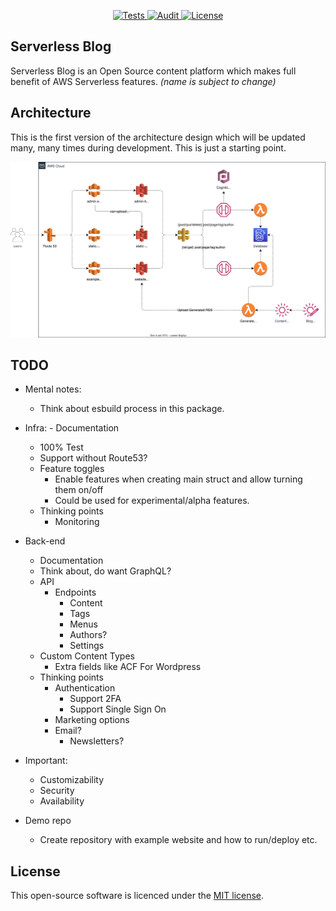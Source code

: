 <p align="center">
    <a href="https://github.com/cino/serverless-blog/blob/main/.github/workflows/test.yml">
        <img src="https://github.com/cino/serverless-blog/actions/workflows/test.yml/badge.svg?branch=main" alt="Tests">
    </a>
    <a href="https://github.com/cino/serverless-blog/blob/main/.github/workflows/audit.yml">
        <img src="https://github.com/cino/serverless-blog/actions/workflows/audit.yml/badge.svg?branch=main" alt="Audit">
    </a>
    <a href="LICENSE">
        <img src="https://img.shields.io/badge/License-MIT-green.svg" alt="License">
    </a>
</p>

## Serverless Blog
Serverless Blog is an Open Source content platform which makes full benefit of AWS Serverless features.
_(name is subject to change)_

## Architecture

This is the first version of the architecture design which will be updated many, many times during development. This is just a starting point.

![Architecture](docs/ServerlessBlog.drawio.svg)

## TODO
- Mental notes:
    - Think about esbuild process in this package.


- Infra:
        - Documentation
    - 100% Test
    - Support without Route53?
    - Feature toggles
        - Enable features when creating main struct and allow turning them on/off
        - Could be used for experimental/alpha features.
    - Thinking points
        - Monitoring
- Back-end
    - Documentation
    - Think about, do want GraphQL?
    - API
        - Endpoints
            - Content
            - Tags
            - Menus
            - Authors?
            - Settings
    - Custom Content Types
        - Extra fields like ACF For Wordpress
    - Thinking points
        - Authentication
            - Support 2FA
            - Support Single Sign On
        - Marketing options
        - Email?
            - Newsletters?

- Important:
    - Customizability
    - Security
    - Availability


- Demo repo
    - Create repository with example website and how to run/deploy etc.


## License

This open-source software is licenced under the [MIT license](./LICENSE).
